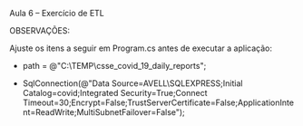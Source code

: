 Aula 6 – Exercício de ETL

OBSERVAÇÕES:

Ajuste os itens a seguir em Program.cs antes de executar a aplicação:

- path = @"C:\TEMP\csse_covid_19_daily_reports";

- SqlConnection(@"Data Source=AVELL\SQLEXPRESS;Initial Catalog=covid;Integrated Security=True;Connect Timeout=30;Encrypt=False;TrustServerCertificate=False;ApplicationIntent=ReadWrite;MultiSubnetFailover=False");
